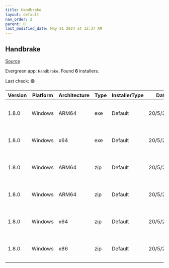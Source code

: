 ```yaml
---
title: Handbrake
layout: default
nav_order: 2
parent: H
last_modified_date: May 21 2024 at 12:37 AM
---
```


## Handbrake

[Source](https://handbrake.fr/)

Evergreen app: `Handbrake`. Found **6** installers.

Last check: 🟢

| Version | Platform | Architecture | Type | InstallerType | Date      | Size     | URI                                                                                                                                                                                                    |
| ------- | -------- | ------------ | ---- | ------------- | --------- | -------- | ------------------------------------------------------------------------------------------------------------------------------------------------------------------------------------------------------ |
| 1.8.0   | Windows  | ARM64        | exe  | Default       | 20/5/2024 | 17214592 | [https://github.com/HandBrake/HandBrake/releases/download/1.8.0/HandBrake-1.8.0-arm64-Win_GUI.exe](https://github.com/HandBrake/HandBrake/releases/download/1.8.0/HandBrake-1.8.0-arm64-Win_GUI.exe)   |
| 1.8.0   | Windows  | x64          | exe  | Default       | 20/5/2024 | 23811520 | [https://github.com/HandBrake/HandBrake/releases/download/1.8.0/HandBrake-1.8.0-x86_64-Win_GUI.exe](https://github.com/HandBrake/HandBrake/releases/download/1.8.0/HandBrake-1.8.0-x86_64-Win_GUI.exe) |
| 1.8.0   | Windows  | ARM64        | zip  | Default       | 20/5/2024 | 25562537 | [https://github.com/HandBrake/HandBrake/releases/download/1.8.0/HandBrake-1.8.0-arm64-Win_GUI.zip](https://github.com/HandBrake/HandBrake/releases/download/1.8.0/HandBrake-1.8.0-arm64-Win_GUI.zip)   |
| 1.8.0   | Windows  | ARM64        | zip  | Default       | 20/5/2024 | 16745577 | [https://github.com/HandBrake/HandBrake/releases/download/1.8.0/HandBrakeCLI-1.8.0-win-aarch64.zip](https://github.com/HandBrake/HandBrake/releases/download/1.8.0/HandBrakeCLI-1.8.0-win-aarch64.zip) |
| 1.8.0   | Windows  | x64          | zip  | Default       | 20/5/2024 | 33073500 | [https://github.com/HandBrake/HandBrake/releases/download/1.8.0/HandBrake-1.8.0-x86_64-Win_GUI.zip](https://github.com/HandBrake/HandBrake/releases/download/1.8.0/HandBrake-1.8.0-x86_64-Win_GUI.zip) |
| 1.8.0   | Windows  | x86          | zip  | Default       | 20/5/2024 | 22571226 | [https://github.com/HandBrake/HandBrake/releases/download/1.8.0/HandBrakeCLI-1.8.0-win-x86_64.zip](https://github.com/HandBrake/HandBrake/releases/download/1.8.0/HandBrakeCLI-1.8.0-win-x86_64.zip)   |
